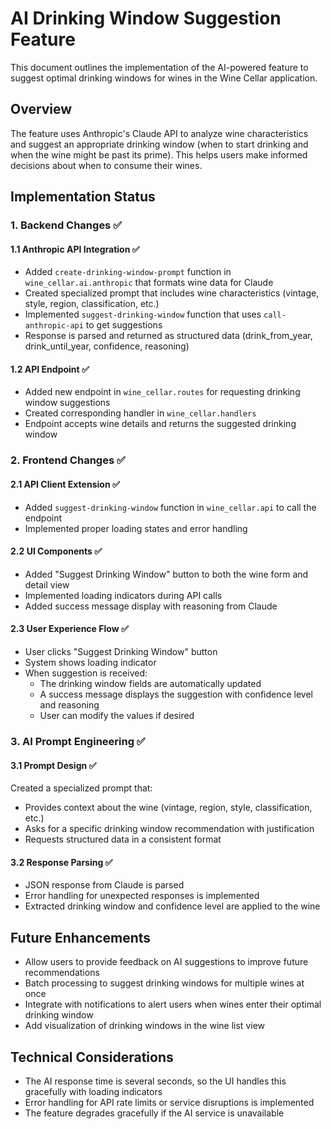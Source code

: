 # AI Drinking Window Suggestion Feature

This document outlines the implementation of the AI-powered feature to suggest optimal drinking windows for wines in the Wine Cellar application.

## Overview

The feature uses Anthropic's Claude API to analyze wine characteristics and suggest an appropriate drinking window (when to start drinking and when the wine might be past its prime). This helps users make informed decisions about when to consume their wines.

## Implementation Status

### 1. Backend Changes ✅

#### 1.1 Anthropic API Integration ✅

- Added `create-drinking-window-prompt` function in `wine_cellar.ai.anthropic` that formats wine data for Claude
- Created specialized prompt that includes wine characteristics (vintage, style, region, classification, etc.)
- Implemented `suggest-drinking-window` function that uses `call-anthropic-api` to get suggestions
- Response is parsed and returned as structured data (drink_from_year, drink_until_year, confidence, reasoning)

#### 1.2 API Endpoint ✅

- Added new endpoint in `wine_cellar.routes` for requesting drinking window suggestions
- Created corresponding handler in `wine_cellar.handlers`
- Endpoint accepts wine details and returns the suggested drinking window

### 2. Frontend Changes ✅

#### 2.1 API Client Extension ✅

- Added `suggest-drinking-window` function in `wine_cellar.api` to call the endpoint
- Implemented proper loading states and error handling

#### 2.2 UI Components ✅

- Added "Suggest Drinking Window" button to both the wine form and detail view
- Implemented loading indicators during API calls
- Added success message display with reasoning from Claude

#### 2.3 User Experience Flow ✅

- User clicks "Suggest Drinking Window" button
- System shows loading indicator
- When suggestion is received:
  - The drinking window fields are automatically updated
  - A success message displays the suggestion with confidence level and reasoning
  - User can modify the values if desired

### 3. AI Prompt Engineering ✅

#### 3.1 Prompt Design ✅

Created a specialized prompt that:
- Provides context about the wine (vintage, region, style, classification, etc.)
- Asks for a specific drinking window recommendation with justification
- Requests structured data in a consistent format

#### 3.2 Response Parsing ✅

- JSON response from Claude is parsed
- Error handling for unexpected responses is implemented
- Extracted drinking window and confidence level are applied to the wine

## Future Enhancements

- Allow users to provide feedback on AI suggestions to improve future recommendations
- Batch processing to suggest drinking windows for multiple wines at once
- Integrate with notifications to alert users when wines enter their optimal drinking window
- Add visualization of drinking windows in the wine list view

## Technical Considerations

- The AI response time is several seconds, so the UI handles this gracefully with loading indicators
- Error handling for API rate limits or service disruptions is implemented
- The feature degrades gracefully if the AI service is unavailable

